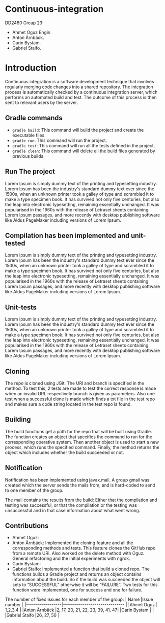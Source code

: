 #  Continuous-integration

DD2480 Group 23: 
-   Ahmet Oguz Engin.
-   Anton Ärnbäck.
-   Carin Bystam.
-   Gabriel Staifo.

# Introduction

Continuous integration is a software development technique that involves regularly merging code changes into a shared repository. The integration process is automatically checked by a continuous integration server, which performs an automated build and test. The outcome of this process is then sent to relevant users by the server.

## Gradle commands

-   `gradle build`: This command will build the project and create the executable files.
-   `gradle run`: This command will run the project.
-   `gradle test`: This command will run all the tests defined in the project.
-   `gradle clean`: This command will delete all the build files generated by previous builds.

## Run The project

Lorem Ipsum  is simply dummy text of the printing and typesetting industry. Lorem Ipsum has been the industry's standard dummy text ever since the 1500s, when an unknown printer took a galley of type and scrambled it to make a type specimen book. It has survived not only five centuries, but also the leap into electronic typesetting, remaining essentially unchanged. It was popularised in the 1960s with the release of Letraset sheets containing Lorem Ipsum passages, and more recently with desktop publishing software like Aldus PageMaker including versions of Lorem Ipsum.


## Compilation has been implemented and unit-tested

Lorem Ipsum  is simply dummy text of the printing and typesetting industry. Lorem Ipsum has been the industry's standard dummy text ever since the 1500s, when an unknown printer took a galley of type and scrambled it to make a type specimen book. It has survived not only five centuries, but also the leap into electronic typesetting, remaining essentially unchanged. It was popularised in the 1960s with the release of Letraset sheets containing Lorem Ipsum passages, and more recently with desktop publishing software like Aldus PageMaker including versions of Lorem Ipsum.

## Unit-tests

Lorem Ipsum  is simply dummy text of the printing and typesetting industry. Lorem Ipsum has been the industry's standard dummy text ever since the 1500s, when an unknown printer took a galley of type and scrambled it to make a type specimen book. It has survived not only five centuries, but also the leap into electronic typesetting, remaining essentially unchanged. It was popularised in the 1960s with the release of Letraset sheets containing Lorem Ipsum passages, and more recently with desktop publishing software like Aldus PageMaker including versions of Lorem Ipsum.

## Cloning

The repo is cloned using JGit. The URI and branch is specified in the method. To test this, 2 tests are made to test the correct response is made when an invalid URL respectively branch is given as parameters. Also one test when a successful clone is made which finds a txt file in the test repo and makes sure a code string located in the test repo is found.

## Building

The build functions get a path for the repo that will be built using Gradle. The function creates an object that specifies the command to run for the corresponding operative system. Then another object is used to start a new process, which runs the specified command. Finally, the method returns the object which includes whether the build succeeded or not.

## Notification

Notification has been implemented using javax.mail. A group gmail was created which the server sends the mails from, and is hard-coded to send to one member of the group.

The mail contains the results from the build: Either that the compilation and testing was successful, or that the compilation or the testing was unsuccessful and in that case information about what went wrong.

## Contributions

- Ahmet Oguz:
- Anton Ärnbäck: Implemented the cloning feature and all the corresponding methods and tests. This feature clones the GitHub repo from a remote URI. Also worked on the delete method with Oguz. General refactoring and the initial experiments with ngrok.
- Carin Bystam:
- Gabriel Staifo: Implemented a function that build a cloned repo. The functions builds a Gradle project and returns an object contains information about the build. So if the build was succeeded the object will sets to “SUCCESSFUL” otherwise it will be “FAILURE”. Two tests for this function were implemented, one for success and one for failure.

The number of fixed issues for each member of the group:
|         Name     |Issue number                     |
|------------------|-------------------------------  |
|Ahmet Oguz        |  	1,2,3,4        			     |
|Anton Ärnbäck     |2, 17, 20, 21, 22, 23, 39, 41, 47|
|Carin Bystam      |							     |
|Gabriel Staifo    |26, 27, 50					     |
